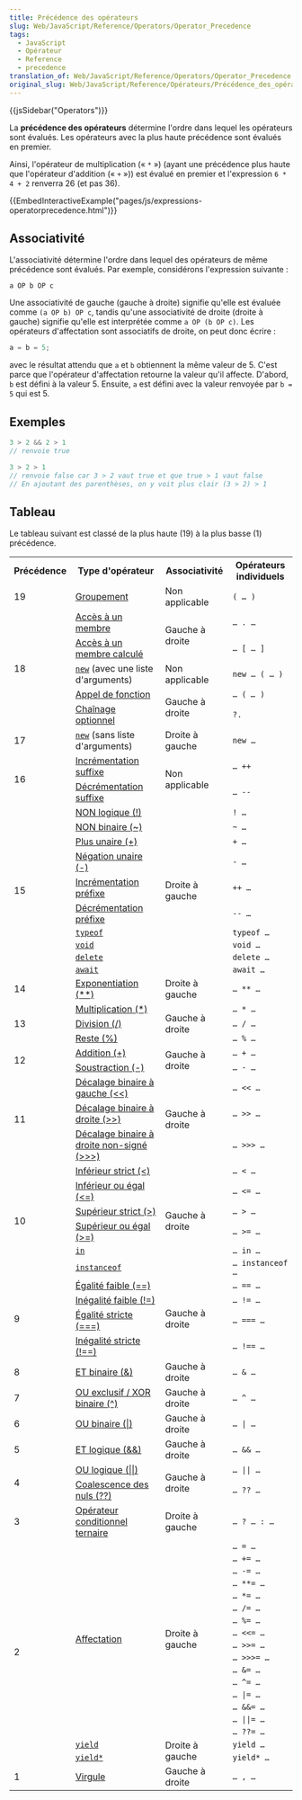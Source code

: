 ```yaml
---
title: Précédence des opérateurs
slug: Web/JavaScript/Reference/Operators/Operator_Precedence
tags:
  - JavaScript
  - Opérateur
  - Reference
  - precedence
translation_of: Web/JavaScript/Reference/Operators/Operator_Precedence
original_slug: Web/JavaScript/Reference/Opérateurs/Précédence_des_opérateurs
---
```

{{jsSidebar("Operators")}}

La **précédence des opérateurs** détermine l'ordre dans lequel les opérateurs sont évalués. Les opérateurs avec la plus haute précédence sont évalués en premier.

Ainsi, l'opérateur de multiplication (« `*` ») (ayant une précédence plus haute que l'opérateur d'addition (« `+` »)) est évalué en premier et l'expression `6 * 4 + 2` renverra 26 (et pas 36).

{{EmbedInteractiveExample("pages/js/expressions-operatorprecedence.html")}}

## Associativité

L'associativité détermine l'ordre dans lequel des opérateurs de même précédence sont évalués. Par exemple, considérons l'expression suivante :

    a OP b OP c

Une associativité de gauche (gauche à droite) signifie qu'elle est évaluée comme `(a OP b) OP c`, tandis qu'une associativité de droite (droite à gauche) signifie qu'elle est interprétée comme `a OP (b OP c)`. Les opérateurs d'affectation sont associatifs de droite, on peut donc écrire :

```js
a = b = 5;
```

avec le résultat attendu que `a` et `b` obtiennent la même valeur de 5. C'est parce que l'opérateur d'affectation retourne la valeur qu'il affecte. D'abord, `b` est défini à la valeur 5. Ensuite, `a` est défini avec la valeur renvoyée par `b = 5` qui est 5.

## Exemples

```js
3 > 2 && 2 > 1
// renvoie true

3 > 2 > 1
// renvoie false car 3 > 2 vaut true et que true > 1 vaut false
// En ajoutant des parenthèses, on y voit plus clair (3 > 2) > 1
```

## Tableau

Le tableau suivant est classé de la plus haute (19) à la plus basse (1) précédence.

<table class="fullwidth-table">
  <tbody>
    <tr>
      <th>Précédence</th>
      <th>Type d'opérateur</th>
      <th>Associativité</th>
      <th>Opérateurs individuels</th>
    </tr>
    <tr>
      <td>19</td>
      <td>
        <a href="/fr/docs/Web/JavaScript/Reference/Operators/Grouping"
          >Groupement</a
        >
      </td>
      <td>Non applicable</td>
      <td><code>( … )</code></td>
    </tr>
    <tr>
      <td colspan="1" rowspan="5">18</td>
      <td>
        <a
          href="/fr/docs/Web/JavaScript/Reference/Operators/Property_Accessors#notation_avec_point"
          >Accès à un membre</a
        >
      </td>
      <td rowspan="2">Gauche à droite</td>
      <td><code>… . …</code></td>
    </tr>
    <tr>
      <td>
        <a
          href="/fr/docs/Web/JavaScript/Reference/Operators/Property_Accessors#notation_avec_crochets"
          >Accès à un membre calculé</a
        >
      </td>
      <td><code>… [ … ]</code></td>
    </tr>
    <tr>
      <td>
        <code
          ><a
            href="/fr/docs/Web/JavaScript/Reference/Operators/new"
            >new</a
          ></code
        >
        (avec une liste d'arguments)
      </td>
      <td>Non applicable</td>
      <td><code>new … ( … )</code></td>
    </tr>
    <tr>
      <td>
        <a href="/fr/docs/Web/JavaScript/Guide/Functions">Appel de fonction</a>
      </td>
      <td rowspan="2">Gauche à droite</td>
      <td>
        <code>… ( <var>… </var>)</code>
      </td>
    </tr>
    <tr>
      <td>
        <a href="/fr/docs/Web/JavaScript/Reference/Operators/Optional_chaining"
          >Chaînage optionnel</a
        >
      </td>
      <td><code>?.</code></td>
    </tr>
    <tr>
      <td>17</td>
      <td>
        <code
          ><a
            href="/fr/docs/Web/JavaScript/Reference/Operators/new"
            >new</a
          ></code
        >
        (sans liste d'arguments)
      </td>
      <td>Droite à gauche</td>
      <td><code>new …</code></td>
    </tr>
    <tr>
      <td rowspan="2">16</td>
      <td>
        <a
          href="/fr/docs/Web/JavaScript/Reference/Operators#incrémentation_et_décrémentation"
          >Incrémentation suffixe</a
        >
      </td>
      <td rowspan="2">Non applicable</td>
      <td><code>… ++</code></td>
    </tr>
    <tr>
      <td>
        <a
          href="/fr/docs/Web/JavaScript/Reference/Operators#incrémentation_et_décrémentation"
          >Décrémentation suffixe</a
        >
      </td>
      <td><code>… --</code></td>
    </tr>
    <tr>
      <td colspan="1" rowspan="10">15</td>
      <td>
        <a
          href="/fr/docs/Web/JavaScript/Reference/Operators/Logical_NOT"
          >NON logique (!)</a
        >
      </td>
      <td rowspan="10">Droite à gauche</td>
      <td><code>! …</code></td>
    </tr>
    <tr>
      <td>
        <a
          href="/fr/docs/Web/JavaScript/Reference/Operators/Bitwise_NOT"
          >NON binaire (~)</a
        >
      </td>
      <td><code>~ …</code></td>
    </tr>
    <tr>
      <td>
        <a
          href="/fr/docs/Web/JavaScript/Reference/Operators/Unary_plus"
          >Plus unaire (+)</a
        >
      </td>
      <td><code>+ …</code></td>
    </tr>
    <tr>
      <td>
        <a
          href="/fr/docs/Web/JavaScript/Reference/Operators/Unary_negation"
          >Négation unaire (-)</a
        >
      </td>
      <td><code>- …</code></td>
    </tr>
    <tr>
      <td>
        <a
          href="/fr/docs/Web/JavaScript/Reference/Operators#incrémentation_et_décrémentation"
          >Incrémentation préfixe</a
        >
      </td>
      <td><code>++ …</code></td>
    </tr>
    <tr>
      <td>
        <a
          href="/fr/docs/Web/JavaScript/Reference/Operators#incrémentation_et_décrémentation"
          >Décrémentation préfixe</a
        >
      </td>
      <td><code>-- …</code></td>
    </tr>
    <tr>
      <td>
        <code
          ><a
            href="/fr/docs/Web/JavaScript/Reference/Operators/typeof"
            >typeof</a
          ></code
        >
      </td>
      <td><code>typeof …</code></td>
    </tr>
    <tr>
      <td>
        <code
          ><a
            href="/fr/docs/Web/JavaScript/Reference/Operators/void"
            >void</a
          ></code
        >
      </td>
      <td><code>void …</code></td>
    </tr>
    <tr>
      <td>
        <code
          ><a
            href="/fr/docs/Web/JavaScript/Reference/Operators/delete"
            >delete</a
          ></code
        >
      </td>
      <td><code>delete …</code></td>
    </tr>
    <tr>
      <td>
        <code
          ><a href="/fr/docs/Web/JavaScript/Reference/Operators/await"
            >await</a
          ></code
        >
      </td>
      <td><code>await …</code></td>
    </tr>
    <tr>
      <td>14</td>
      <td>
        <a
          href="/fr/docs/Web/JavaScript/Reference/Operators/Exponentiation"
          >Exponentiation (**)</a
        >
      </td>
      <td>Droite à gauche</td>
      <td><code>… ** …</code></td>
    </tr>
    <tr>
    <td rowspan="3">13</td>
      <td>
        <a
          href="/fr/docs/Web/JavaScript/Reference/Operators/Multiplication"
          >Multiplication (*)</a
        >
      </td>
      <td rowspan="3">Gauche à droite</td>
      <td><code>… * …</code></td>
    </tr>
    <tr>
      <td>
        <a
          href="/fr/docs/Web/JavaScript/Reference/Operators/Division"
          >Division (/)</a
        >
      </td>
      <td><code>… / …</code></td>
    </tr>
    <tr>
      <td>
        <a
          href="/fr/docs/Web/JavaScript/Reference/Operators/Remainder"
          >Reste (%)</a
        >
      </td>
      <td><code>… % …</code></td>
    </tr>
    <tr>
      <td rowspan="2">12</td>
      <td>
        <a
          href="/fr/docs/Web/JavaScript/Reference/Operators/Addition"
          >Addition (+)</a
        >
      </td>
      <td rowspan="2">Gauche à droite</td>
      <td><code>… + …</code></td>
    </tr>
    <tr>
      <td>
        <a
          href="/fr/docs/Web/JavaScript/Reference/Operators/Subtraction"
          >Soustraction (-)</a
        >
      </td>
      <td><code>… - …</code></td>
    </tr>
    <tr>
      <td rowspan="3">11</td>
      <td>
        <a
          href="/fr/docs/Web/JavaScript/Reference/Operators/Left_shift"
          >Décalage binaire à gauche (&#x3C;&#x3C;)</a
        >
      </td>
      <td rowspan="3">Gauche à droite</td>
      <td><code>… &#x3C;&#x3C; …</code></td>
    </tr>
    <tr>
      <td>
        <a
          href="/fr/docs/Web/JavaScript/Reference/Operators/Right_shift"
          >Décalage binaire à droite (>>)</a
        >
      </td>
      <td><code>… >> …</code></td>
    </tr>
    <tr>
      <td>
        <a
          href="/fr/docs/Web/JavaScript/Reference/Operators/Unsigned_right_shift"
          >Décalage binaire à droite non-signé (>>>)</a
        >
      </td>
      <td><code>… >>> …</code></td>
    </tr>
    <tr>
      <td rowspan="6">10</td>
      <td>
        <a
          href="/fr/docs/Web/JavaScript/Reference/Operators/Less_than"
          >Inférieur strict (&#x3C;)</a
        >
      </td>
      <td rowspan="6">Gauche à droite</td>
      <td><code>… &#x3C; …</code></td>
    </tr>
    <tr>
      <td>
        <a
          href="/fr/docs/Web/JavaScript/Reference/Operators/Less_than_or_equal"
          >Inférieur ou égal (&#x3C;=)</a
        >
      </td>
      <td><code>… &#x3C;= …</code></td>
    </tr>
    <tr>
      <td>
        <a
          href="/fr/docs/Web/JavaScript/Reference/Operators/Greater_than"
          >Supérieur strict (>)</a
        >
      </td>
      <td><code>… > …</code></td>
    </tr>
    <tr>
      <td>
        <a
          href="/fr/docs/Web/JavaScript/Reference/Operators/Greater_than_or_equal"
          >Supérieur ou égal (>=)</a
        >
      </td>
      <td><code>… >= …</code></td>
    </tr>
    <tr>
      <td>
        <code
          ><a href="/fr/docs/Web/JavaScript/Reference/Operators/in"
            >in</a
          ></code
        >
      </td>
      <td><code>… in …</code></td>
    </tr>
    <tr>
      <td>
        <code
          ><a
            href="/fr/docs/Web/JavaScript/Reference/Operators/instanceof"
            >instanceof</a
          ></code
        >
      </td>
      <td><code>… instanceof …</code></td>
    </tr>
    <tr>
      <td rowspan="4">9</td>
      <td>
        <a
          href="/fr/docs/Web/JavaScript/Reference/Operators/Equality"
          >Égalité faible (==)</a
        >
      </td>
      <td rowspan="4">Gauche à droite</td>
      <td><code>… == …</code></td>
    </tr>
    <tr>
      <td>
        <a
          href="/fr/docs/Web/JavaScript/Reference/Operators/Inequality"
          >Inégalité faible (!=)</a
        >
      </td>
      <td><code>… != …</code></td>
    </tr>
    <tr>
      <td>
        <a
          href="/fr/docs/Web/JavaScript/Reference/Operators/Strict_equality"
          >Égalité stricte (===)</a
        >
      </td>
      <td><code>… === …</code></td>
    </tr>
    <tr>
      <td>
        <a
          href="/fr/docs/Web/JavaScript/Reference/Operators/Strict_inequality"
          >Inégalité stricte (!==)</a
        >
      </td>
      <td><code>… !== …</code></td>
    </tr>
    <tr>
      <td>8</td>
      <td>
        <a
          href="/fr/docs/Web/JavaScript/Reference/Operators/Bitwise_AND"
          >ET binaire (&#x26;)</a
        >
      </td>
      <td>Gauche à droite</td>
      <td><code>… &#x26; …</code></td>
    </tr>
    <tr>
      <td>7</td>
      <td>
        <a
          href="/fr/docs/Web/JavaScript/Reference/Operators/Bitwise_XOR"
          >OU exclusif / XOR binaire (^)</a
        >
      </td>
      <td>Gauche à droite</td>
      <td><code>… ^ …</code></td>
    </tr>
    <tr>
      <td>6</td>
      <td>
        <a
          href="/fr/docs/Web/JavaScript/Reference/Operators/Bitwise_OR"
          >OU binaire (|)</a
        >
      </td>
      <td>Gauche à droite</td>
      <td><code>… | …</code></td>
    </tr>
    <tr>
      <td>5</td>
      <td>
        <a
          href="/fr/docs/Web/JavaScript/Reference/Operators/Logical_AND"
          >ET logique (&#x26;&#x26;)</a
        >
      </td>
      <td>Gauche à droite</td>
      <td><code>… &#x26;&#x26; …</code></td>
    </tr>
    <tr>
      <td rowspan="2">4</td>
      <td>
        <a
          href="/fr/docs/Web/JavaScript/Reference/Operators/Logical_OR"
          >OU logique (||)</a
        >
      </td>
      <td rowspan="2">Gauche à droite</td>
      <td><code>… || …</code></td>
    </tr>
    <tr>
      <td>
        <a
          href="/fr/docs/Web/JavaScript/Reference/Operators/Nullish_coalescing_operator"
          >Coalescence des nuls (??)</a
        >
      </td>
      <td><code>… ?? …</code></td>
    </tr>
    <tr>
      <td>3</td>
      <td>
        <a
          href="/fr/docs/Web/JavaScript/Reference/Operators/Conditional_Operator"
          >Opérateur conditionnel ternaire</a
        >
      </td>
      <td>Droite à gauche</td>
      <td><code>… ? … : …</code></td>
    </tr>
    <tr>
      <td rowspan="18">2</td>
      <td rowspan="16">
        <a
          href="/fr/docs/Web/JavaScript/Reference/Operators#opérateurs_daffectation"
          >Affectation</a
        >
      </td>
      <td rowspan="16">Droite à gauche</td>
      <td><code>… = …</code></td>
    </tr>
    <tr>
      <td><code>… += …</code></td>
    </tr>
    <tr>
      <td><code>… -= …</code></td>
    </tr>
    <tr>
      <td><code>… **= …</code></td>
    </tr>
    <tr>
      <td><code>… *= …</code></td>
    </tr>
    <tr>
      <td><code>… /= …</code></td>
    </tr>
    <tr>
      <td><code>… %= …</code></td>
    </tr>
    <tr>
      <td><code>… &#x3C;&#x3C;= …</code></td>
    </tr>
    <tr>
      <td><code>… >>= …</code></td>
    </tr>
    <tr>
      <td><code>… >>>= …</code></td>
    </tr>
    <tr>
      <td><code>… &#x26;= …</code></td>
    </tr>
    <tr>
      <td><code>… ^= …</code></td>
    </tr>
    <tr>
      <td><code>… |= …</code></td>
    </tr>
    <tr>
      <td><code>… &#x26;&#x26;= …</code></td>
    </tr>
    <tr>
      <td><code>… ||= …</code></td>
    </tr>
    <tr>
      <td><code>… ??= …</code></td>
    </tr>
    <tr>
      <td>
        <code
          ><a href="/fr/docs/Web/JavaScript/Reference/Operators/yield"
            >yield</a
          ></code
        >
      </td>
      <td rowspan="2">Droite à gauche</td>
      <td><code>yield …</code></td>
    </tr>
    <tr>
      <td>
        <code
          ><a href="/fr/docs/Web/JavaScript/Reference/Operators/yield*"
            >yield*</a
          ></code
        >
      </td>
      <td><code>yield* …</code></td>
    </tr>
    <tr>
      <td>1</td>
      <td>
        <a
          href="/fr/docs/Web/JavaScript/Reference/Operators/Comma_Operator"
          >Virgule</a
        >
      </td>
      <td>Gauche à droite</td>
      <td><code>… , …</code></td>
    </tr>
  </tbody>
</table>
